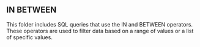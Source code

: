 ## IN BETWEEN
This folder includes SQL queries that use the IN and BETWEEN operators. These operators are used to filter data based on a range of values or a list of specific values.

